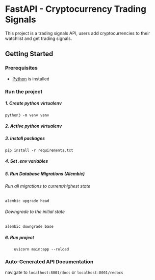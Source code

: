 # FastAPI - Cryptocurrency Trading Signals
This project is a trading signals API, users add cryptocurrencies to their watchlist and get trading signals.

## Getting Started


### Prerequisites
  - [Python](https://www.python.org/downloads/) is installed 


### Run the project

##### 1. Create python virtualenv

    python3 -m venv venv

##### 2. Active python virtualenv

##### 3. Install packages

    pip install -r requirements.txt

##### 4. Set .env variables

##### 5. Run Database Migrations (Alembic)

###### Run all migrations to current/highest state

    alembic upgrade head

###### Downgrade to the initial state
    
    alembic downgrade base

##### 6. Run project

        uvicorn main:app --reload



### Auto-Generated API Documentation

navigate to `localhost:8001/docs` or `localhost:8001/redocs`
